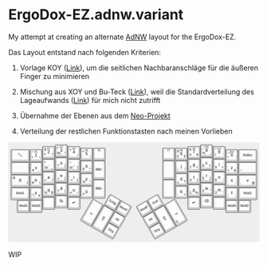 # ErgoDox-EZ.adnw.variant

My attempt at creating an alternate <a href="http://adnw.de">AdNW</a> layout for the ErgoDox-EZ.

Das Layout entstand nach folgenden Kriterien:

1. Vorlage KOY (<a href="http://adnw.de/index.php?n=Main.SeitlicheNachbaranschl%C3%A4ge">Link</a>), um die seitlichen Nachbaranschläge für die äußeren Finger zu minimieren

2. Mischung aus XOY und Bu-Teck (<a href="http://adnw.de/index.php?n=Main.Grafiksammlung">Link</a>), weil die Standardverteilung des Lageaufwands (<a href="http://adnw.de/index.php?n=Main.EigenschaftenInZahlen">Link</a>) für mich nicht zutrifft

3. Übernahme der Ebenen aus dem <a href="http://neo-layout.org">Neo-Projekt</a>

4. Verteilung der restlichen Funktionstasten nach meinen Vorlieben


<img src="https://github.com/pnpath/ErgoDox-EZ.adnw.variant/blob/master/layout 0,20160521.png">

WIP
